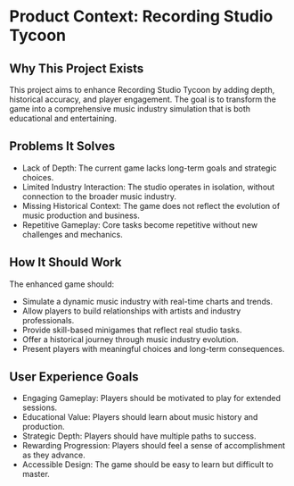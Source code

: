 # Product Context: Recording Studio Tycoon

## Why This Project Exists

This project aims to enhance Recording Studio Tycoon by adding depth, historical accuracy, and player engagement. The goal is to transform the game into a comprehensive music industry simulation that is both educational and entertaining.

## Problems It Solves

- Lack of Depth: The current game lacks long-term goals and strategic choices.
- Limited Industry Interaction: The studio operates in isolation, without connection to the broader music industry.
- Missing Historical Context: The game does not reflect the evolution of music production and business.
- Repetitive Gameplay: Core tasks become repetitive without new challenges and mechanics.

## How It Should Work

The enhanced game should:

- Simulate a dynamic music industry with real-time charts and trends.
- Allow players to build relationships with artists and industry professionals.
- Provide skill-based minigames that reflect real studio tasks.
- Offer a historical journey through music industry evolution.
- Present players with meaningful choices and long-term consequences.

## User Experience Goals

- Engaging Gameplay: Players should be motivated to play for extended sessions.
- Educational Value: Players should learn about music history and production.
- Strategic Depth: Players should have multiple paths to success.
- Rewarding Progression: Players should feel a sense of accomplishment as they advance.
- Accessible Design: The game should be easy to learn but difficult to master.
